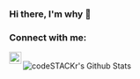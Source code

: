 ### Hi there, I'm why 👋

### Connect with me:

[<img align="left" alt="reily.app | Website" width="22px" src="https://cdn.jsdelivr.net/npm/simple-icons@v3/icons/gatsby.svg" />][csdn]
<!-- [<img align="left" alt="zhigang1992 | Twitter" width="22px" src="https://cdn.jsdelivr.net/npm/simple-icons@v3/icons/twitter.svg" />][twitter] -->

<br />

<img align="left" alt="codeSTACKr's Github Stats" src="https://github-readme-stats.codestackr.vercel.app/api?username=why19970628&show_icons=true&hide_border=true" />

[website]: https://reily.app
[csdn]: https://blog.csdn.net/weixin_43746433